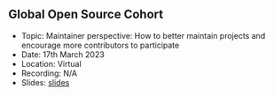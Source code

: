 ## Global Open Source Cohort

- Topic: Maintainer perspective: How to better maintain projects and encourage more contributors to participate
- Date: 17th March 2023
- Location: Virtual
- Recording: N/A
- Slides: [slides](global-opensource.pdf)

